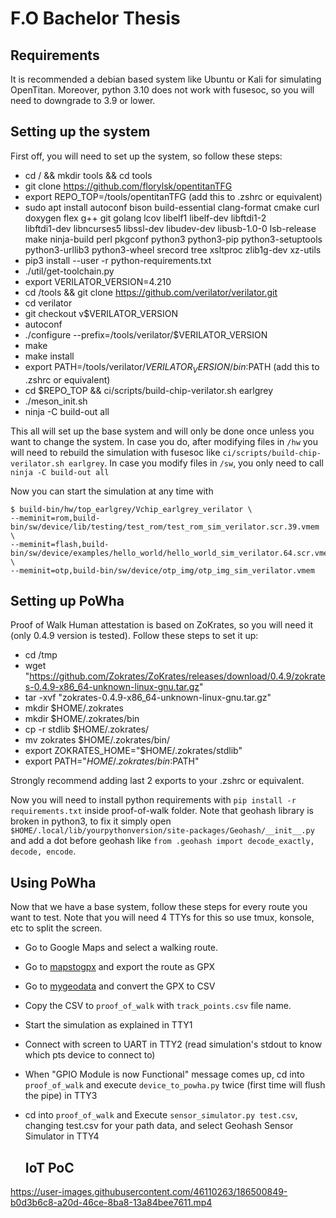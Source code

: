 # F.O Bachelor Thesis


## Requirements
It is recommended a debian based system like Ubuntu or Kali for simulating OpenTitan. Moreover, python 3.10 does
not work with
fusesoc, so you will need to downgrade to 3.9 or lower.
## Setting up the system

First off, you will need to set up the system, so follow these steps:
* cd / && mkdir tools && cd tools
* git clone https://github.com/florylsk/opentitanTFG
* export REPO_TOP=/tools/opentitanTFG (add this to .zshrc or equivalent)
* sudo apt install autoconf bison build-essential clang-format cmake curl \
  doxygen flex g++ git golang lcov libelf1 libelf-dev libftdi1-2 \
  libftdi1-dev libncurses5 libssl-dev libudev-dev libusb-1.0-0 lsb-release \
  make ninja-build perl pkgconf python3 python3-pip python3-setuptools \
  python3-urllib3 python3-wheel srecord tree xsltproc zlib1g-dev xz-utils
* pip3 install --user -r python-requirements.txt
* ./util/get-toolchain.py
* export VERILATOR_VERSION=4.210
* cd /tools && git clone https://github.com/verilator/verilator.git
* cd verilator
* git checkout v$VERILATOR_VERSION
* autoconf
* ./configure --prefix=/tools/verilator/$VERILATOR_VERSION
* make
* make install
* export PATH=/tools/verilator/$VERILATOR_VERSION/bin:$PATH (add this to .zshrc or equivalent)
* cd $REPO_TOP && ci/scripts/build-chip-verilator.sh earlgrey
* ./meson_init.sh
* ninja -C build-out all

This all will set up the base system and will only be done once unless you want to change the system. In case you do,
after modifying files in `/hw` you will need to rebuild the simulation with fusesoc like
`ci/scripts/build-chip-verilator.sh earlgrey`. In case you modify files in `/sw`, you only need to call
`ninja -C build-out all`

Now you can start the simulation at any time with
```console
$ build-bin/hw/top_earlgrey/Vchip_earlgrey_verilator \
--meminit=rom,build-bin/sw/device/lib/testing/test_rom/test_rom_sim_verilator.scr.39.vmem \
--meminit=flash,build-bin/sw/device/examples/hello_world/hello_world_sim_verilator.64.scr.vmem \
--meminit=otp,build-bin/sw/device/otp_img/otp_img_sim_verilator.vmem
```

## Setting up PoWha
Proof of Walk Human attestation is based on ZoKrates, so you will need it (only 0.4.9 version is tested).
Follow these steps to set it up:
* cd /tmp
* wget "https://github.com/Zokrates/ZoKrates/releases/download/0.4.9/zokrates-0.4.9-x86_64-unknown-linux-gnu.tar.gz"
* tar -xvf "zokrates-0.4.9-x86_64-unknown-linux-gnu.tar.gz"
* mkdir $HOME/.zokrates
* mkdir $HOME/.zokrates/bin
* cp -r stdlib $HOME/.zokrates/
* mv zokrates $HOME/.zokrates/bin/
* export ZOKRATES_HOME="$HOME/.zokrates/stdlib"
* export PATH="$HOME/.zokrates/bin:$PATH"

Strongly recommend adding last 2 exports to your .zshrc or equivalent.

Now you will need to install python requirements with `pip install -r requirements.txt` inside proof-of-walk folder.
Note that geohash library is broken in python3, to fix it simply open `$HOME/.local/lib/yourpythonversion/site-packages/Geohash/__init__.py`
and add a dot before geohash like `from .geohash import decode_exactly, decode, encode`.

## Using PoWha
Now that we have a base system, follow these steps for every route you want to test. Note that you will need 4 TTYs for this
so use tmux, konsole, etc to split the screen.
* Go to Google Maps and select a walking route.
* Go to [mapstogpx](https://mapstogpx.com/) and export the route as GPX
* Go to [mygeodata](https://mygeodata.cloud/converter/gpx-to-csv) and convert the GPX to CSV
* Copy the CSV to `proof_of_walk` with `track_points.csv` file name.
* Start the simulation as explained in TTY1
* Connect with screen to UART in TTY2 (read simulation's stdout to know which pts device to connect to)
* When "GPIO Module is now Functional" message comes up, cd into `proof_of_walk` and execute `device_to_powha.py` twice (first time will flush
  the pipe) in TTY3
* cd into `proof_of_walk` and Execute `sensor_simulator.py test.csv`, changing test.csv for your path data, and
  select Geohash Sensor Simulator in TTY4
  
  ## IoT PoC
  

https://user-images.githubusercontent.com/46110263/186500849-b0d3b6c8-a20d-46ce-8ba8-13a84bee7611.mp4


